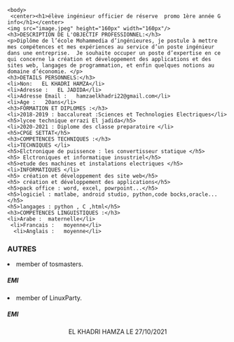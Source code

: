 <!DOCTYPE html>
<html lang="en">
<head>
    <meta charset="UTF-8">
    <meta http-equiv="X-UA-Compatible" content="IE=edge">
    <meta name="viewport" content="width=device-width, initial-scale=1.0">
    <title>CV</title>
</head>
<!DOCTYPE html>
<html lang="en">
<head>
    <meta charset="UTF-8">
    <meta http-equiv="X-UA-Compatible" content="IE=edge">
    <meta name="viewport" content="width=device-width, initial-scale=1.0">
    <title>CV</title>
</head>

    <body>
     <center><h1>élève ingénieur officier de réserve  promo 1ère année G info</h1></center>
    <img src="image.jpeg" height="160px" width="160px"/>
    <h3>DESCRIPTION DE L'OBJECTIF PROFESSIONNEL:</h3>
    <p>Diplôme de l’école Mohammedia d’ingénieures, je postule à mettre mes compétences et mes expériences au service d’un poste ingénieur dans une entreprise.  Je souhaite occuper un poste d’expertise en ce qui concerne la création et développement des applications et des sites web, langages de programmation, et enfin quelques notions au domaine d’économie. </p>
    <h3>DETAILS PERSONNELS:</h3>
    <li>Non:   EL KHADRI HAMZA</li>
    <li>Adresse :   EL JADIDA</li>
    <li>Adresse Email :   hamzaelkhadri22@gmail.com</li>
    <li>Age :   20ans</li>
    <h3>FORMATION ET DIPLOMES :</h3>
    <li>2018-2019 : baccalureat :Sciences et Technologies Electriques</li>
    <h5>lycee technique errazi El jadida</h5>
    <li>2020-2021 : Diplome des classe preparatoire </li>
    <h5>CPGE SETTAT</h5>
    <h3>COMPETENCES TECHNIQUES :</h3>
    <li>TECHNIQUES </li>
    <h5>Elctronique de puissence : les convertisseur statique </h5>
    <h5> Elctroniques et informatique insustriel</h5>
    <h5>etude des machines et instalations electriques </h5>
    <li>INFORMATIQUES </li>
    <h5> création et développement des site web</h5>
    <h5> création et développement des applications</h5>
    <h5>pack office : word, excel, powrpoint...</h5>
    <h5>logiciel : matlabe, android studio, python,code bocks,oracle...</h5>
    <h5>langages : python , C ,html</h5>
    <h3>COMPETENCES LINGUISTIQUES :</h3>
    <li>Arabe :  maternelle</li>
     <li>Francais :   moyenne</li>
      <li>Anglais :   moyenne</li>
<H3>AUTRES</H3>
<li>member of tosmasters.</li>
<h5>EMI</h5>
<li>member of LinuxParty.</li>
<h5>EMI</h5>

<center><footer> EL KHADRI HAMZA                   LE 27/10/2021  </footer></center>
</body>
</html>
